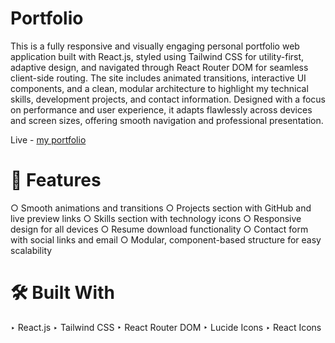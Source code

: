 
# Portfolio
This is a fully responsive and visually engaging personal portfolio web application built with React.js, styled using Tailwind CSS for utility-first, adaptive design, and navigated through React Router DOM for seamless client-side routing. The site includes animated transitions, interactive UI components, and a clean, modular architecture to highlight my technical skills, development projects, and contact information. Designed with a focus on performance and user experience, it adapts flawlessly across devices and screen sizes, offering smooth navigation and professional presentation.

Live - [my portfolio](https://kuntal-portfolio.vercel.app/)

# 🚀 Features
○ Smooth animations and transitions
○ Projects section with GitHub and live preview links
○ Skills section with technology icons
○ Responsive design for all devices
○ Resume download functionality
○ Contact form with social links and email
○ Modular, component-based structure for easy scalability

# 🛠️ Built With
‣ React.js
‣ Tailwind CSS
‣ React Router DOM
‣ Lucide Icons
‣ React Icons
